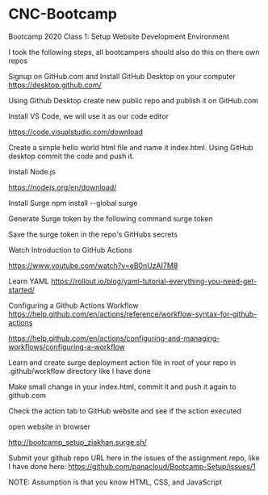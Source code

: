 # CNC-Bootcamp

Bootcamp 2020 Class 1: Setup Website Development Environment

I took the following steps, all bootcampers should also do this on there own repos

Signup on GitHub.com and Install GitHub Desktop on your computer
https://desktop.github.com/

Using Github Desktop create new public repo and publish it on GitHub.com

Install VS Code, we will use it as our code editor

https://code.visualstudio.com/download

Create a simple hello world html file and name it index.html. Using GitHub desktop commit the code and push it.

Install Node.js

https://nodejs.org/en/download/

Install Surge
npm install --global surge

Generate Surge token by the following command
surge token

Save the surge token in the repo's GitHubs secrets

Watch Introduction to GitHub Actions

https://www.youtube.com/watch?v=eB0nUzAI7M8

Learn YAML
https://rollout.io/blog/yaml-tutorial-everything-you-need-get-started/

Configuring a Github Actions Workflow
https://help.github.com/en/actions/reference/workflow-syntax-for-github-actions

https://help.github.com/en/actions/configuring-and-managing-workflows/configuring-a-workflow

Learn and create surge deployment action file in root of your repo in .github/workflow directory like I have done

Make small change in your index.html, commit it and push it again to github.com

Check the action tab to GitHub website and see if the action executed

open website in browser

http://bootcamp_setup_ziakhan.surge.sh/

Submit your github repo URL here in the issues of the assignment repo, like I have done here:
https://github.com/panacloud/Bootcamp-Setup/issues/1

NOTE: Assumption is that you know HTML, CSS, and JavaScript
